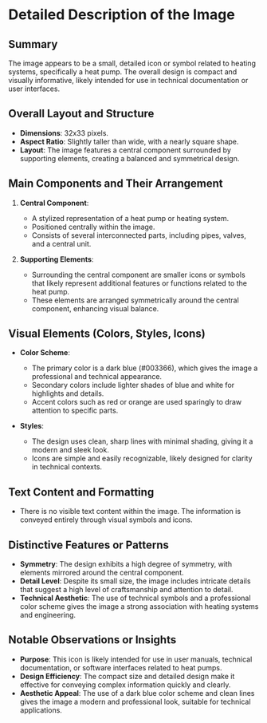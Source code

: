 # Detailed Description of the Image

## Summary
The image appears to be a small, detailed icon or symbol related to heating systems, specifically a heat pump. The overall design is compact and visually informative, likely intended for use in technical documentation or user interfaces.

## Overall Layout and Structure
- **Dimensions**: 32x33 pixels.
- **Aspect Ratio**: Slightly taller than wide, with a nearly square shape.
- **Layout**: The image features a central component surrounded by supporting elements, creating a balanced and symmetrical design.

## Main Components and Their Arrangement

1. **Central Component**:
   - A stylized representation of a heat pump or heating system.
   - Positioned centrally within the image.
   - Consists of several interconnected parts, including pipes, valves, and a central unit.

2. **Supporting Elements**:
   - Surrounding the central component are smaller icons or symbols that likely represent additional features or functions related to the heat pump.
   - These elements are arranged symmetrically around the central component, enhancing visual balance.

## Visual Elements (Colors, Styles, Icons)

- **Color Scheme**:
  - The primary color is a dark blue (#003366), which gives the image a professional and technical appearance.
  - Secondary colors include lighter shades of blue and white for highlights and details.
  - Accent colors such as red or orange are used sparingly to draw attention to specific parts.

- **Styles**:
  - The design uses clean, sharp lines with minimal shading, giving it a modern and sleek look.
  - Icons are simple and easily recognizable, likely designed for clarity in technical contexts.

## Text Content and Formatting
- There is no visible text content within the image. The information is conveyed entirely through visual symbols and icons.

## Distinctive Features or Patterns

- **Symmetry**: The design exhibits a high degree of symmetry, with elements mirrored around the central component.
- **Detail Level**: Despite its small size, the image includes intricate details that suggest a high level of craftsmanship and attention to detail.
- **Technical Aesthetic**: The use of technical symbols and a professional color scheme gives the image a strong association with heating systems and engineering.

## Notable Observations or Insights

- **Purpose**: This icon is likely intended for use in user manuals, technical documentation, or software interfaces related to heat pumps.
- **Design Efficiency**: The compact size and detailed design make it effective for conveying complex information quickly and clearly.
- **Aesthetic Appeal**: The use of a dark blue color scheme and clean lines gives the image a modern and professional look, suitable for technical applications.